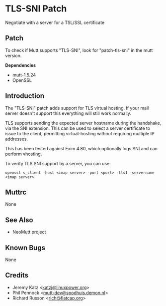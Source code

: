 TLS-SNI Patch
=============

Negotiate with a server for a TSL/SSL certificate

Patch
-----

To check if Mutt supports "TLS-SNI", look for "patch-tls-sni" in the mutt version.

**Dependencies**
-   mutt-1.5.24
-   OpenSSL

Introduction
------------

The "TLS-SNI" patch adds support for TLS virtual hosting. If your mail server doesn't support this everything will still work normally.

TLS supports sending the expected server hostname during the handshake, via the SNI extension. This can be used to select a server certificate to issue to the client, permitting virtual-hosting without requiring multiple IP addresses.

This has been tested against Exim 4.80, which optionally logs SNI and can perform vhosting.

To verify TLS SNI support by a server, you can use:

    openssl s_client -host <imap server> -port <port> -tls1 -servername <imap server>

Muttrc
------

None

See Also
--------

-   NeoMutt project

Known Bugs
----------

None

Credits
-------

-   Jeremy Katz \<katzj@linuxpower.org\>
-   Phil Pennock \<mutt-dev@spodhuis.demon.nl\>
-   Richard Russon \<rich@flatcap.org\>

